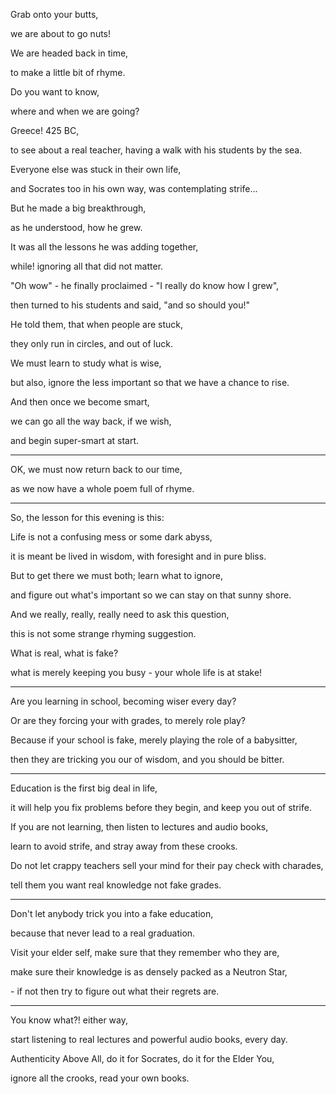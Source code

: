 Grab onto your butts,

we are about to go nuts!

We are headed back in time,

to make a little bit of rhyme.

Do you want to know,

where and when we are going?

Greece! 425 BC,

to see about a real teacher, having a walk with his students by the sea.

Everyone else was stuck in their own life,

and Socrates too in his own way, was contemplating strife...

But he made a big breakthrough,

as he understood, how he grew.

It was all the lessons he was adding together,

while! ignoring all that did not matter.

"Oh wow" - he finally proclaimed - "I really do know how I grew",

then turned to his students and said, "and so should you!"

He told them, that when people are stuck,

they only run in circles, and out of luck.

We must learn to study what is wise,

but also, ignore the less important so that we have a chance to rise.

And then once we become smart,

we can go all the way back, if we wish,

and begin super-smart at start.

---

OK, we must now return back to our time,

as we now have a whole poem full of rhyme.

---

So, the lesson for this evening is this:

Life is not a confusing mess or some dark abyss,

it is meant be lived in wisdom, with foresight and in pure bliss.

But to get there we must both; learn what to ignore,

and figure out what's important so we can stay on that sunny shore.

And we really, really, really need to ask this question,

this is not some strange rhyming suggestion.

What is real, what is fake?

what is merely keeping you busy - your whole life is at stake!

---

Are you learning in school, becoming wiser every day?

Or are they forcing your with grades, to merely role play?

Because if your school is fake, merely playing the role of a babysitter,

then they are tricking you our of wisdom, and you should be bitter.

---

Education is the first big deal in life,

it will help you fix problems before they begin, and keep you out of strife.

If you are not learning, then listen to lectures and audio books,

learn to avoid strife, and stray away from these crooks.

Do not let crappy teachers sell your mind for their pay check with charades,

tell them you want real knowledge not fake grades.

---

Don't let anybody trick you into a fake education,

because that never lead to a real graduation.

Visit your elder self, make sure that they remember who they are,

make sure their knowledge is as densely packed as a Neutron Star,

\- if not then try to figure out what their regrets are.

---

You know what?! either way,

start listening to real lectures and powerful audio books, every day.

Authenticity Above All, do it for Socrates, do it for the Elder You,

ignore all the crooks, read your own books.
